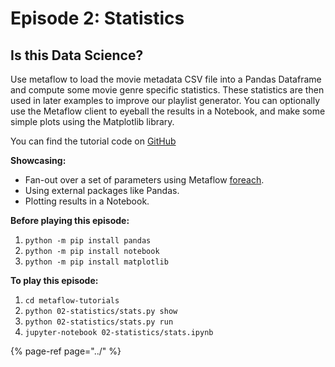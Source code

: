 # Episode 2: Statistics

## Is this Data Science?

Use metaflow to load the movie metadata CSV file into a Pandas Dataframe and compute some movie genre specific statistics. These statistics are then used in later examples to improve our playlist generator. You can optionally use the Metaflow client to eyeball the results in a Notebook, and make some simple plots using the Matplotlib library.

You can find the tutorial code on [GitHub](https://github.com/Netflix/metaflow/tree/master/metaflow/tutorials/02-statistics)

**Showcasing:**

* Fan-out over a set of parameters using Metaflow [foreach](../../../metaflow/basics.md#foreach).
* Using external packages like Pandas.
* Plotting results in a Notebook.

**Before playing this episode:**

1. `python -m pip install pandas`
2. `python -m pip install notebook`
3. `python -m pip install matplotlib`

**To play this episode:**

1. `cd metaflow-tutorials`
2. `python 02-statistics/stats.py show`
3. `python 02-statistics/stats.py run`
4. `jupyter-notebook 02-statistics/stats.ipynb`

{% page-ref page="../" %}

